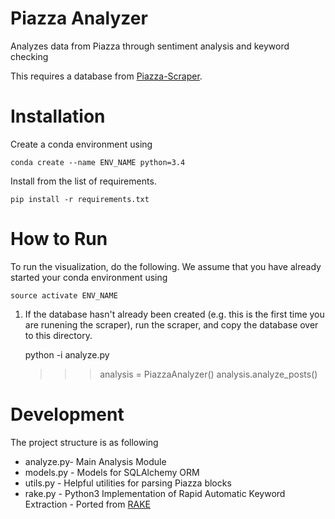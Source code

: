 # Piazza Analyzer

Analyzes data from Piazza through sentiment analysis and keyword checking 

This requires a database from [Piazza-Scraper](https://github.com/bidsX/piazza-scraper).

# Installation

Create a conda environment using

	conda create --name ENV_NAME python=3.4

Install from the list of requirements.


	pip install -r requirements.txt

# How to Run

To run the visualization, do the following. We assume that you have already started your conda environment using

	source activate ENV_NAME

1) If the database hasn't already been created (e.g. this is the first time you are runening the scraper), run the scraper, and copy the database over to this directory.
		
	python -i analyze.py

	>>> analysis = PiazzaAnalyzer()
	>>> analysis.analyze_posts()





# Development

The project structure is as following

- analyze.py- Main Analysis Module
- models.py - Models for SQLAlchemy ORM
- utils.py  - Helpful utilities for parsing Piazza blocks
- rake.py   - Python3 Implementation of  Rapid Automatic Keyword Extraction - Ported from [RAKE](https://github.com/aneesha/RAKE)

